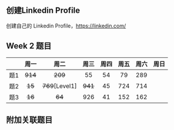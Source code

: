 ## 创建Linkedin Profile

创建自己的 Linkedin Profile，https://linkedin.com/

## Week 2 题目
|       | 周一    | 周二          |  周三 |   周四 |   周五 | 周六 |  周日 |
| :----:| :----: | :----:        |:----: |:----: |:----: |:----:|:----: |
| 题1   |~~914~~ |~~209~~        |    55  |  54   |  79   | 289   | 
| 题2   |~~15~~  |~~769~~[Level1]| ~~941~~|  45   |  724  | 714   | 
| 题3   |~~16~~  |~~64~~         |  926   |  41   |  152  | 162   | 


## 附加关联题目



